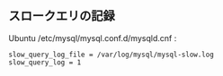 ## スロークエリの記録


Ubuntu /etc/mysql/mysql.conf.d/mysqld.cnf :

~~~
slow_query_log_file = /var/log/mysql/mysql-slow.log
slow_query_log = 1
~~~
